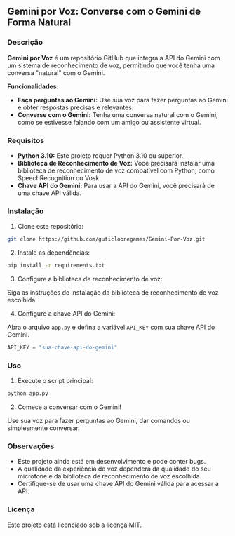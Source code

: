 ## Gemini por Voz: Converse com o Gemini de Forma Natural

### Descrição

**Gemini por Voz** é um repositório GitHub que integra a API do Gemini com um sistema de reconhecimento de voz, permitindo que você tenha uma conversa "natural" com o Gemini.

**Funcionalidades:**

* **Faça perguntas ao Gemini:** Use sua voz para fazer perguntas ao Gemini e obter respostas precisas e relevantes.
* **Converse com o Gemini:** Tenha uma conversa natural com o Gemini, como se estivesse falando com um amigo ou assistente virtual.

### Requisitos

* **Python 3.10:** Este projeto requer Python 3.10 ou superior.
* **Biblioteca de Reconhecimento de Voz:** Você precisará instalar uma biblioteca de reconhecimento de voz compatível com Python, como SpeechRecognition ou Vosk.
* **Chave API do Gemini:** Para usar a API do Gemini, você precisará de uma chave API válida.

### Instalação

1. Clone este repositório:

```bash
git clone https://github.com/guticloonegames/Gemini-Por-Voz.git
```

2. Instale as dependências:

```bash
pip install -r requirements.txt
```

3. Configure a biblioteca de reconhecimento de voz:

Siga as instruções de instalação da biblioteca de reconhecimento de voz escolhida.

4. Configure a chave API do Gemini:

Abra o arquivo `app.py` e defina a variável `API_KEY` com sua chave API do Gemini.

```python
API_KEY = "sua-chave-api-do-gemini"
```

### Uso

1. Execute o script principal:

```bash
python app.py
```

2. Comece a conversar com o Gemini!

Use sua voz para fazer perguntas ao Gemini, dar comandos ou simplesmente conversar.

### Observações

* Este projeto ainda está em desenvolvimento e pode conter bugs.
* A qualidade da experiência de voz dependerá da qualidade do seu microfone e da biblioteca de reconhecimento de voz escolhida.
* Certifique-se de usar uma chave API do Gemini válida para acessar a API.

### Licença

Este projeto está licenciado sob a licença MIT.

